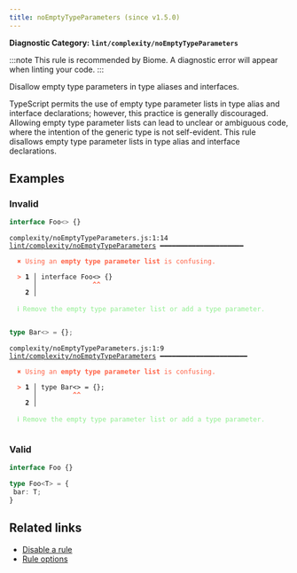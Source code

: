```yaml
---
title: noEmptyTypeParameters (since v1.5.0)
---
```


**Diagnostic Category: `lint/complexity/noEmptyTypeParameters`**

:::note
This rule is recommended by Biome. A diagnostic error will appear when linting your code.
:::

Disallow empty type parameters in type aliases and interfaces.

TypeScript permits the use of empty type parameter lists in type alias and interface declarations; however, this practice is generally discouraged.
Allowing empty type parameter lists can lead to unclear or ambiguous code, where the intention of the generic type is not self-evident.
This rule disallows empty type parameter lists in type alias and interface declarations.

## Examples

### Invalid

```ts
interface Foo<> {}
```

<pre class="language-text"><code class="language-text">complexity/noEmptyTypeParameters.js:1:14 <a href="https://biomejs.dev/linter/rules/no-empty-type-parameters">lint/complexity/noEmptyTypeParameters</a> ━━━━━━━━━━━━━━━━━━━━━

<strong><span style="color: Tomato;">  </span></strong><strong><span style="color: Tomato;">✖</span></strong> <span style="color: Tomato;">Using an </span><span style="color: Tomato;"><strong>empty type parameter list</strong></span><span style="color: Tomato;"> is confusing.</span>
  
<strong><span style="color: Tomato;">  </span></strong><strong><span style="color: Tomato;">&gt;</span></strong> <strong>1 │ </strong>interface Foo&lt;&gt; {}
   <strong>   │ </strong>             <strong><span style="color: Tomato;">^</span></strong><strong><span style="color: Tomato;">^</span></strong>
    <strong>2 │ </strong>
  
<strong><span style="color: lightgreen;">  </span></strong><strong><span style="color: lightgreen;">ℹ</span></strong> <span style="color: lightgreen;">Remove the empty type parameter list or add a type parameter.</span>
  
</code></pre>

```ts
type Bar<> = {};
```

<pre class="language-text"><code class="language-text">complexity/noEmptyTypeParameters.js:1:9 <a href="https://biomejs.dev/linter/rules/no-empty-type-parameters">lint/complexity/noEmptyTypeParameters</a> ━━━━━━━━━━━━━━━━━━━━━━

<strong><span style="color: Tomato;">  </span></strong><strong><span style="color: Tomato;">✖</span></strong> <span style="color: Tomato;">Using an </span><span style="color: Tomato;"><strong>empty type parameter list</strong></span><span style="color: Tomato;"> is confusing.</span>
  
<strong><span style="color: Tomato;">  </span></strong><strong><span style="color: Tomato;">&gt;</span></strong> <strong>1 │ </strong>type Bar&lt;&gt; = {};
   <strong>   │ </strong>        <strong><span style="color: Tomato;">^</span></strong><strong><span style="color: Tomato;">^</span></strong>
    <strong>2 │ </strong>
  
<strong><span style="color: lightgreen;">  </span></strong><strong><span style="color: lightgreen;">ℹ</span></strong> <span style="color: lightgreen;">Remove the empty type parameter list or add a type parameter.</span>
  
</code></pre>

### Valid

```ts
interface Foo {}
```

```ts
type Foo<T> = {
 bar: T;
}
```

## Related links

- [Disable a rule](/linter/#disable-a-lint-rule)
- [Rule options](/linter/#rule-options)
